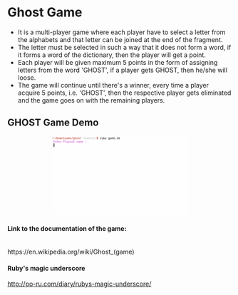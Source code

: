 # Ghost Game
* It is a multi-player game where each player have to select a letter from the alphabets and that letter can be joined at the end of the fragment.
* The letter must be selected in such a way that it does not form a word, if it forms a word of the dictionary, then the player will get a point.
* Each player will be given maximum 5 points in the form of assigning letters from the word 'GHOST', if a player gets GHOST, then he/she will loose.
* The game will continue until there's a winner, every time a player acquire 5 points, i.e. 'GHOST', then the respective player gets eliminated and the game goes on with the remaining players.

## GHOST Game Demo

<p align="center"><img width=60% src="https://github.com/Priya67/GhostGame/blob/master/ghost1.gif"></p>

#### Link to the documentation of the game:
<br>
https://en.wikipedia.org/wiki/Ghost_(game)

#### Ruby's magic underscore
http://po-ru.com/diary/rubys-magic-underscore/
